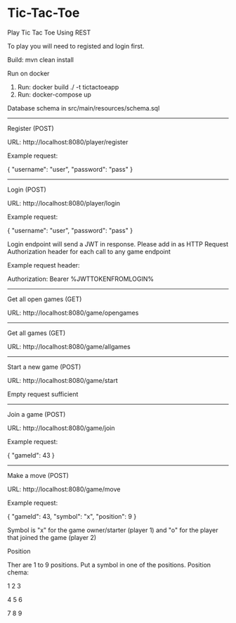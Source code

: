 # Tic-Tac-Toe

Play Tic Tac Toe Using REST

To play you will need to registed and login first.

Build: mvn clean install

Run on docker
1. Run: docker build ./ -t tictactoeapp
2. Run: docker-compose up

Database schema in src/main/resources/schema.sql

-------------------------------------------------------------------------

Register (POST)

URL: http://localhost:8080/player/register

Example request:

{
	"username": "user",
	"password": "pass"
}

-------------------------------------------------------------------------

Login (POST)

URL: http://localhost:8080/player/login

Example request:

{
	"username": "user",
	"password": "pass"
}

Login endpoint will send a JWT in response. Please add in as HTTP Request Authorization header for each call to any game endpoint

Example request header:

Authorization: Bearer %JWTTOKENFROMLOGIN%

-------------------------------------------------------------------------

Get all open games (GET)

URL: http://localhost:8080/game/opengames

-------------------------------------------------------------------------

Get all games (GET)

URL: http://localhost:8080/game/allgames

-------------------------------------------------------------------------

Start a new game (POST)

URL: http://localhost:8080/game/start

Empty request sufficient

-------------------------------------------------------------------------

Join a game (POST)

URL: http://localhost:8080/game/join

Example request: 

{
	"gameId": 43
}

-------------------------------------------------------------------------

Make a move (POST)

URL: http://localhost:8080/game/move

Example request: 

{
	"gameId": 43,
	"symbol": "x",
	"position": 9
}

Symbol is "x" for the game owner/starter (player 1) and "o" for the player that joined the game (player 2)

Position

Ther are 1 to 9 positions. Put a symbol in one of the positions. Position chema:

1 2 3

4 5 6

7 8 9
